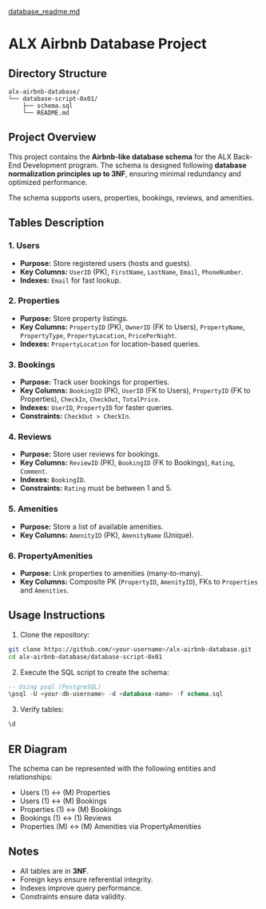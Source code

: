 
[database_readme.md](https://github.com/user-attachments/files/22052477/database_readme.md)
# ALX Airbnb Database Project

## Directory Structure
```
alx-airbnb-database/
└── database-script-0x01/
    ├── schema.sql
    └── README.md
```

## Project Overview
This project contains the **Airbnb-like database schema** for the ALX Back-End Development program. The schema is designed following **database normalization principles up to 3NF**, ensuring minimal redundancy and optimized performance.

The schema supports users, properties, bookings, reviews, and amenities.

## Tables Description

### 1. Users
- **Purpose:** Store registered users (hosts and guests).
- **Key Columns:** `UserID` (PK), `FirstName`, `LastName`, `Email`, `PhoneNumber`.
- **Indexes:** `Email` for fast lookup.

### 2. Properties
- **Purpose:** Store property listings.
- **Key Columns:** `PropertyID` (PK), `OwnerID` (FK to Users), `PropertyName`, `PropertyType`, `PropertyLocation`, `PricePerNight`.
- **Indexes:** `PropertyLocation` for location-based queries.

### 3. Bookings
- **Purpose:** Track user bookings for properties.
- **Key Columns:** `BookingID` (PK), `UserID` (FK to Users), `PropertyID` (FK to Properties), `CheckIn`, `CheckOut`, `TotalPrice`.
- **Indexes:** `UserID`, `PropertyID` for faster queries.
- **Constraints:** `CheckOut > CheckIn`.

### 4. Reviews
- **Purpose:** Store user reviews for bookings.
- **Key Columns:** `ReviewID` (PK), `BookingID` (FK to Bookings), `Rating`, `Comment`.
- **Indexes:** `BookingID`.
- **Constraints:** `Rating` must be between 1 and 5.

### 5. Amenities
- **Purpose:** Store a list of available amenities.
- **Key Columns:** `AmenityID` (PK), `AmenityName` (Unique).

### 6. PropertyAmenities
- **Purpose:** Link properties to amenities (many-to-many).
- **Key Columns:** Composite PK (`PropertyID`, `AmenityID`), FKs to `Properties` and `Amenities`.

## Usage Instructions
1. Clone the repository:
```bash
git clone https://github.com/<your-username>/alx-airbnb-database.git
cd alx-airbnb-database/database-script-0x01
```

2. Execute the SQL script to create the schema:
```sql
-- Using psql (PostgreSQL)
\psql -U <your-db-username> -d <database-name> -f schema.sql
```

3. Verify tables:
```sql
\d
```

## ER Diagram
The schema can be represented with the following entities and relationships:
- Users (1) ↔ (M) Properties
- Users (1) ↔ (M) Bookings
- Properties (1) ↔ (M) Bookings
- Bookings (1) ↔ (1) Reviews
- Properties (M) ↔ (M) Amenities via PropertyAmenities

## Notes
- All tables are in **3NF**.
- Foreign keys ensure referential integrity.
- Indexes improve query performance.
- Constraints ensure data validity.

